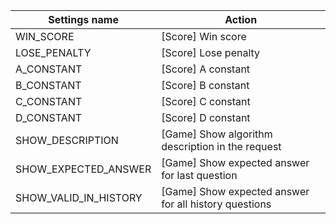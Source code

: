 | Settings name | Action |
|---------------|--------|
| WIN_SCORE | [Score] Win score |
| LOSE_PENALTY | [Score] Lose penalty |
| A_CONSTANT | [Score] A constant |
| B_CONSTANT | [Score] B constant |
| C_CONSTANT | [Score] C constant |
| D_CONSTANT | [Score] D constant |
| SHOW_DESCRIPTION | [Game] Show algorithm description in the request |
| SHOW_EXPECTED_ANSWER | [Game] Show expected answer for last question |
| SHOW_VALID_IN_HISTORY | [Game] Show expected answer for all history questions |
